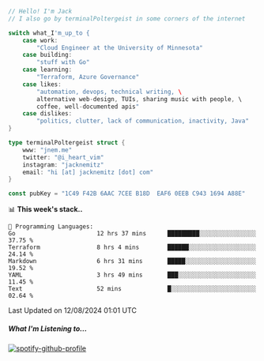 ```go
// Hello! I'm Jack
// I also go by terminalPoltergeist in some corners of the internet

switch what_I'm_up_to {
    case work:
        "Cloud Engineer at the University of Minnesota"
    case building:
        "stuff with Go"
    case learning:
        "Terraform, Azure Governance"
    case likes:
        "automation, devops, technical writing, \
        alternative web-design, TUIs, sharing music with people, \
        coffee, well-documented apis"
    case dislikes:
        "politics, clutter, lack of communication, inactivity, Java"
}

type terminalPoltergeist struct {
    www: "jnem.me"
    twitter: "@i_heart_vim"
    instagram: "jacknemitz"
    email: "hi [at] jacknemitz [dot] com"
}

const pubKey = "1C49 F42B 6AAC 7CEE B18D  EAF6 0EEB C943 1694 A88E"
```

<!--START_SECTION:waka-->
📊 **This week's stack..** 

```text
💬 Programming Languages: 
Go                       12 hrs 37 mins      █████████░░░░░░░░░░░░░░░░   37.75 % 
Terraform                8 hrs 4 mins        ██████░░░░░░░░░░░░░░░░░░░   24.14 % 
Markdown                 6 hrs 31 mins       █████░░░░░░░░░░░░░░░░░░░░   19.52 % 
YAML                     3 hrs 49 mins       ███░░░░░░░░░░░░░░░░░░░░░░   11.45 % 
Text                     52 mins             █░░░░░░░░░░░░░░░░░░░░░░░░   02.64 % 
```


 Last Updated on 12/08/2024 01:01 UTC
<!--END_SECTION:waka-->

##### What I'm Listening to...

[![spotify-github-profile](https://jnem.me/listening-item?maxAge=2592000)](https://jnem.me/listening)
